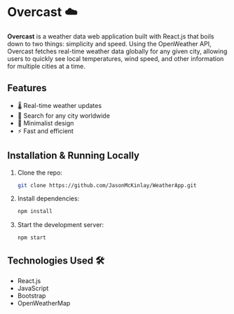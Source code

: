 # Overcast ☁️

**Overcast** is a weather data web application built with React.js that boils down to two things: simplicity and speed. Using the OpenWeather API, Overcast fetches real-time weather data globally for any given city, allowing users to quickly see local temperatures, wind speed, and other information for multiple cities at a time.

## Features
- 🌡️ Real-time weather updates
- 📍 Search for any city worldwide
- 🎨 Minimalist design
- ⚡ Fast and efficient

## Installation & Running Locally

1. Clone the repo:
   ```sh
   git clone https://github.com/JasonMcKinlay/WeatherApp.git
   ```
2. Install dependencies:
   ```sh
   npm install
   ```
3. Start the development server:
   ```sh
   npm start
   ```

## Technologies Used 🛠️
- React.js
- JavaScript
- Bootstrap
- OpenWeatherMap

